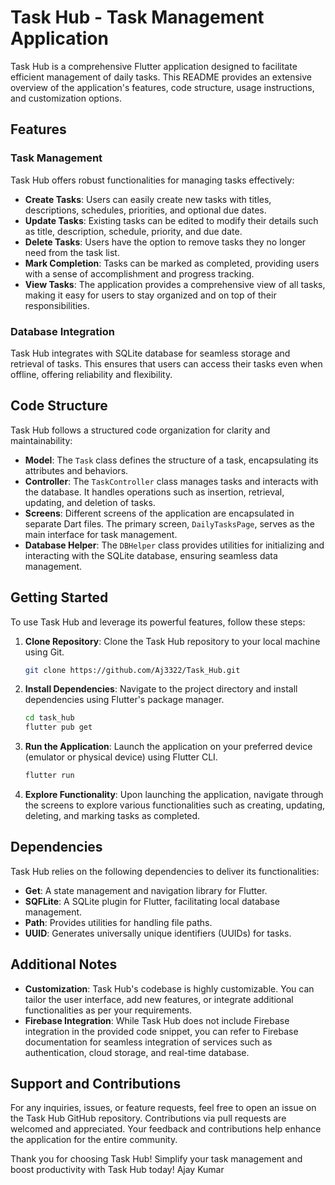 # Task Hub - Task Management Application

Task Hub is a comprehensive Flutter application designed to facilitate efficient management of daily tasks. This README provides an extensive overview of the application's features, code structure, usage instructions, and customization options.

## Features

### Task Management

Task Hub offers robust functionalities for managing tasks effectively:

- **Create Tasks**: Users can easily create new tasks with titles, descriptions, schedules, priorities, and optional due dates.
- **Update Tasks**: Existing tasks can be edited to modify their details such as title, description, schedule, priority, and due date.
- **Delete Tasks**: Users have the option to remove tasks they no longer need from the task list.
- **Mark Completion**: Tasks can be marked as completed, providing users with a sense of accomplishment and progress tracking.
- **View Tasks**: The application provides a comprehensive view of all tasks, making it easy for users to stay organized and on top of their responsibilities.

### Database Integration

Task Hub integrates with SQLite database for seamless storage and retrieval of tasks. This ensures that users can access their tasks even when offline, offering reliability and flexibility.

## Code Structure

Task Hub follows a structured code organization for clarity and maintainability:

- **Model**: The `Task` class defines the structure of a task, encapsulating its attributes and behaviors.
- **Controller**: The `TaskController` class manages tasks and interacts with the database. It handles operations such as insertion, retrieval, updating, and deletion of tasks.
- **Screens**: Different screens of the application are encapsulated in separate Dart files. The primary screen, `DailyTasksPage`, serves as the main interface for task management.
- **Database Helper**: The `DBHelper` class provides utilities for initializing and interacting with the SQLite database, ensuring seamless data management.

## Getting Started

To use Task Hub and leverage its powerful features, follow these steps:

1. **Clone Repository**: Clone the Task Hub repository to your local machine using Git.

   ```bash
   git clone https://github.com/Aj3322/Task_Hub.git
   ```

2. **Install Dependencies**: Navigate to the project directory and install dependencies using Flutter's package manager.

   ```bash
   cd task_hub
   flutter pub get
   ```

3. **Run the Application**: Launch the application on your preferred device (emulator or physical device) using Flutter CLI.

   ```bash
   flutter run
   ```

4. **Explore Functionality**: Upon launching the application, navigate through the screens to explore various functionalities such as creating, updating, deleting, and marking tasks as completed.

## Dependencies

Task Hub relies on the following dependencies to deliver its functionalities:

- **Get**: A state management and navigation library for Flutter.
- **SQFLite**: A SQLite plugin for Flutter, facilitating local database management.
- **Path**: Provides utilities for handling file paths.
- **UUID**: Generates universally unique identifiers (UUIDs) for tasks.

## Additional Notes

- **Customization**: Task Hub's codebase is highly customizable. You can tailor the user interface, add new features, or integrate additional functionalities as per your requirements.
- **Firebase Integration**: While Task Hub does not include Firebase integration in the provided code snippet, you can refer to Firebase documentation for seamless integration of services such as authentication, cloud storage, and real-time database.

## Support and Contributions

For any inquiries, issues, or feature requests, feel free to open an issue on the Task Hub GitHub repository. Contributions via pull requests are welcomed and appreciated. Your feedback and contributions help enhance the application for the entire community.

Thank you for choosing Task Hub! Simplify your task management and boost productivity with Task Hub today!
Ajay Kumar 
